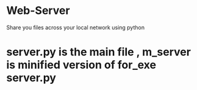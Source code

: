 # Web-Server
Share you files across your local network using python 

# server.py is the main file , m_server is minified version of for_exe server.py
